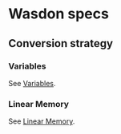 # Wasdon specs

## Conversion strategy

### Variables

See [Variables](./variable.md).

### Linear Memory

See [Linear Memory](./linear_memory.md).

